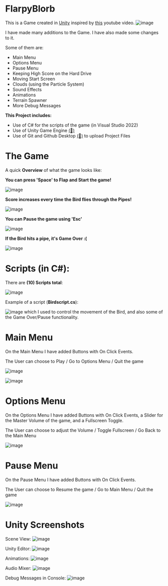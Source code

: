 # FlarpyBlorb

This is a Game created in [Unity](https://unity.com/) inspired by [this](https://www.youtube.com/watch?v=XtQMytORBmM&ab_channel=GameMaker%27sToolkit) youtube video. 
![image](https://github.com/philmard/FlarpyBlorb/assets/133666571/3c8a37b4-3826-470b-b394-91b090feeeda)


I have made many additions to the Game. I have also made some changes to it.

Some of them are:
- Main Menu
- Options Menu
- Pause Menu
- Keeping High Score on the Hard Drive
- Moving Start Screen
- Clouds (using the Particle System)
- Sound Effects
- Animations
- Terrain Spawner
- More Debug Messages

**This Project includes:**

- Use of C# for the scripts of the game (in Visual Studio 2022)
- Use of Unity Game Engine [(🔗)](https://en.wikipedia.org/wiki/Unity_(game_engine)#:~:text=The%20engine%20can%20be%20used,the%20United%20States%20Armed%20Forces.)
- Use of Git and Github Desktop [(🔗)](https://desktop.github.com/) to upload Project Files


# The Game

A quick **Overview** of what the game looks like:

**You can press 'Space' to Flap and Start the game!**

![image](https://github.com/philmard/FlarpyBlorb/assets/133666571/2d571469-daac-4f58-af38-e711e7569e03)

**Score increases every time the Bird flies through the Pipes!**

![image](https://github.com/philmard/FlarpyBlorb/assets/133666571/88fbc996-76d4-427b-926b-d21d41ce4d26)

**You can Pause the game using 'Esc'**

![image](https://github.com/philmard/FlarpyBlorb/assets/133666571/527c0e41-c4e2-4e75-b4bf-27a872046dd4)

**If the Bird hits a pipe, it's Game Over :(**

![image](https://github.com/philmard/FlarpyBlorb/assets/133666571/d819bb85-41a3-4e5e-b431-132b3a82c8f3)


# Scripts (in C#):
There are **(10) Scripts total**:

![image](https://github.com/philmard/FlarpyBlorb/assets/133666571/a12fe390-a591-4413-947b-866803e26cf6)

Example of a script (**Birdscript.cs**):

![image](https://github.com/philmard/FlarpyBlorb/assets/133666571/6959d4d3-5cea-4f9d-bb6e-a8ac0fe791f2)
which I used to control the movement of the Bird, and also some of the Game Over/Pause functionality.




# Main Menu

On the Main Menu I have added Buttons with On Click Events. 

The User can choose to Play / Go to Options Menu / Quit the game

![image](https://github.com/philmard/FlarpyBlorb/assets/133666571/46fbbc47-0bdb-4249-915f-e60904127618)

![image](https://github.com/philmard/FlarpyBlorb/assets/133666571/b055bc84-b393-4e54-9ce8-e1cdf5595346)



# Options Menu

On the Options Menu I have added Buttons with On Click Events, a Slider for the Master Volume of the game, and a Fullscreen Toggle.

The User can choose to adjust the Volume / Toggle Fullscreen / Go Back to the Main Menu

![image](https://github.com/philmard/FlarpyBlorb/assets/133666571/1d944ac8-4bfd-464a-a2b2-ea1fe841fbdc)



# Pause Menu

On the Pause Menu I have added Buttons with On Click Events.

The User can choose to Resume the game / Go to Main Menu / Quit the game

![image](https://github.com/philmard/FlarpyBlorb/assets/133666571/baf1d3c2-6556-41cb-a034-89562112c5d9)




# Unity Screenshots

Scene View:
![image](https://github.com/philmard/FlarpyBlorb/assets/133666571/5e6cd113-65f1-42be-8be4-2127728ea824)

Unity Editor:
![image](https://github.com/philmard/FlarpyBlorb/assets/133666571/f3f04db7-2025-4479-be95-b788502ef878)

Animations:
![image](https://github.com/philmard/FlarpyBlorb/assets/133666571/d31e288b-02cf-42c7-bded-f2870485fb98)

Audio Mixer:
![image](https://github.com/philmard/FlarpyBlorb/assets/133666571/51d36efa-7009-4719-83dc-fd40e03facf7)

Debug Messages in Console:
![image](https://github.com/philmard/FlarpyBlorb/assets/133666571/2bbeab48-c591-4cec-9ad3-69f5fc3bcbe2)






